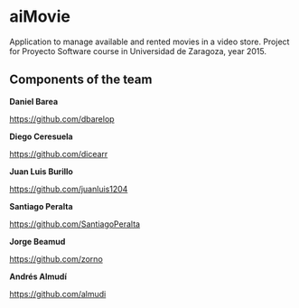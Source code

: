 # aiMovie
Application to manage available and rented movies in a video store.
Project for Proyecto Software course in Universidad de Zaragoza, year 2015.

## Components of the team
**Daniel Barea**

<https://github.com/dbarelop>

**Diego Ceresuela**

<https://github.com/dicearr>

**Juan Luis Burillo**

<https://github.com/juanluis1204>

**Santiago Peralta**

<https://github.com/SantiagoPeralta>

**Jorge Beamud**

<https://github.com/zorno>

**Andrés Almudí**

<https://github.com/almudi>
